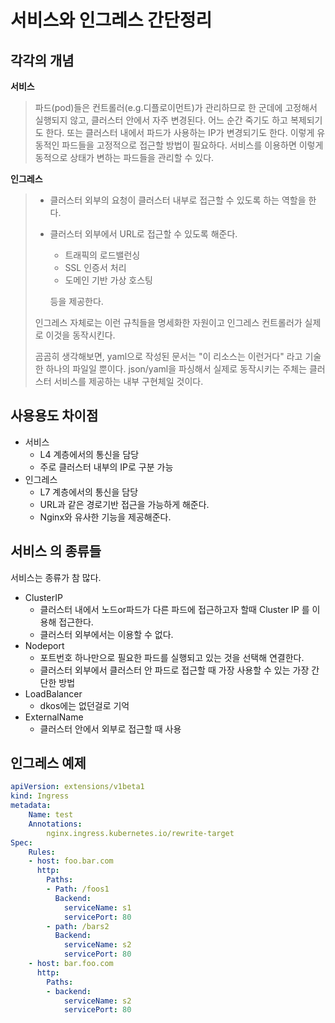 # 서비스와 인그레스 간단정리

## 각각의 개념

**서비스**  

> 파드(pod)들은 컨트롤러(e.g.디플로이먼트)가 관리하므로 한 군데에 고정해서 실행되지 않고, 클러스터 안에서 자주 변경된다. 어느 순간 죽기도 하고 복제되기도 한다. 또는 클러스터 내에서 파드가 사용하는 IP가 변경되기도 한다. 이렇게 유동적인 파드들을 고정적으로 접근할 방법이 필요하다. 서비스를 이용하면 이렇게 동적으로 상태가 변하는 파드들을 관리할 수 있다.



**인그레스**

> - 클러스터 외부의 요청이 클러스터 내부로 접근할 수 있도록 하는 역할을 한다.  
>
> - 클러스터 외부에서 URL로 접근할 수 있도록 해준다.
>
>   - 트래픽의 로드밸런싱
>   - SSL 인증서 처리
>   - 도메인 기반 가상 호스팅
>
>   등을 제공한다.
>
> 인그레스 자체로는 이런 규칙들을 명세화한 자원이고 인그레스 컨트롤러가 실제로 이것을 동작시킨다.  
>
> 곰곰히 생각해보면, yaml으로 작성된 문서는 "이 리소스는 이런거다" 라고 기술한 하나의 파일일 뿐이다. json/yaml을 파싱해서 실제로 동작시키는 주체는 클러스터 서비스를 제공하는 내부 구현체일 것이다.     



## 사용용도 차이점

- 서비스
  - L4 계층에서의 통신을 담당
  - 주로 클러스터 내부의 IP로 구분 가능
- 인그레스
  - L7 계층에서의 통신을 담당
  - URL과 같은 경로기반 접근을 가능하게 해준다.
  - Nginx와 유사한 기능을 제공해준다.



## 서비스 의 종류들

서비스는 종류가 참 많다.

- ClusterIP 
  - 클러스터 내에서 노드or파드가 다른 파드에 접근하고자 할때 Cluster IP 를 이용해 접근한다. 
  - 클러스터 외부에서는 이용할 수 없다.
- Nodeport
  - 포트번호 하나만으로 필요한 파드를 실행되고 있는 것을 선택해 연결한다.
  - 클러스터 외부에서 클러스터 안 파드로 접근할 때 가장 사용할 수 있는 가장 간단한 방법
- LoadBalancer
  - dkos에는 없던걸로 기억
- ExternalName
  - 클러스터 안에서 외부로 접근할 때 사용



## 인그레스 예제

```yaml
apiVersion: extensions/v1beta1
kind: Ingress
metadata:
    Name: test
    Annotations:
        nginx.ingress.kubernetes.io/rewrite-target
Spec:
    Rules:
    - host: foo.bar.com
      http:
        Paths:
        - Path: /foos1
          Backend:
            serviceName: s1
            servicePort: 80
        - path: /bars2
          Backend:
            serviceName: s2
            servicePort: 80
    - host: bar.foo.com
      http:
        Paths:
        - backend:
            serviceName: s2
            servicePort: 80
```

